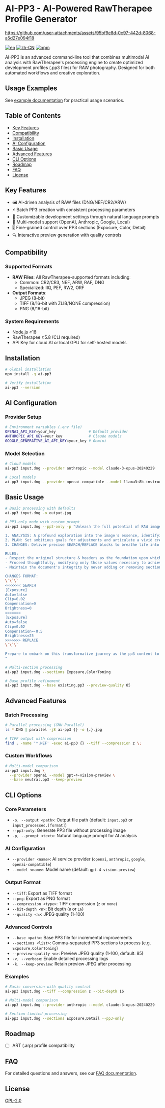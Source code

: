 # AI-PP3 - AI-Powered RawTherapee Profile Generator

https://github.com/user-attachments/assets/95bf9e8d-0c97-442d-8068-a5d27e094f18

[![en](https://img.shields.io/badge/lang-en-red.svg)](README.md) [![zh-CN](https://img.shields.io/badge/lang-zh--CN-yellow.svg)](README.zh-CN.md) [![npm](https://img.shields.io/npm/dt/ai-pp3.svg)](https://www.npmjs.com/package/ai-pp3)

AI-PP3 is an advanced command-line tool that combines multimodal AI analysis with RawTherapee's processing engine to create optimized development profiles (.pp3 files) for RAW photography. Designed for both automated workflows and creative exploration.

## Usage Examples

See [example documentation](examples/example.md) for practical usage scenarios.

## Table of Contents
- [Key Features](#key-features)
- [Compatibility](#compatibility)
- [Installation](#installation)
- [AI Configuration](#ai-configuration)
- [Basic Usage](#basic-usage)
- [Advanced Features](#advanced-features)
- [CLI Options](#cli-options)
- [Roadmap](#roadmap)
- [FAQ](#faq)
- [License](#license)

## Key Features 
- 🖼️ AI-driven analysis of RAW files (DNG/NEF/CR2/ARW)
- ⚡ Batch PP3 creation with consistent processing parameters
- 📝 Customizable development settings through natural language prompts
- 🔀 Multi-model support (OpenAI, Anthropic, Google, Local)
- 🎚️ Fine-grained control over PP3 sections (Exposure, Color, Detail)
- 🔍 Interactive preview generation with quality controls

## Compatibility 
### Supported Formats
- **RAW Files**: All RawTherapee-supported formats including:
  - Common: CR2/CR3, NEF, ARW, RAF, DNG
  - Specialized: IIQ, PEF, RW2, ORF
- **Output Formats**:
  - JPEG (8-bit)
  - TIFF (8/16-bit with ZLIB/NONE compression)
  - PNG (8/16-bit)

### System Requirements
- Node.js ≥18
- RawTherapee ≥5.8 (CLI required)
- API Key for cloud AI _or_ local GPU for self-hosted models

## Installation

```bash
# Global installation
npm install -g ai-pp3

# Verify installation
ai-pp3 --version
```

## AI Configuration 
### Provider Setup
```bash
# Environment variables (.env file)
OPENAI_API_KEY=your_key               # Default provider
ANTHROPIC_API_KEY=your_key            # Claude models
GOOGLE_GENERATIVE_AI_API_KEY=your_key # Gemini
```

### Model Selection
```bash
# Cloud models
ai-pp3 input.dng --provider anthropic --model claude-3-opus-20240229

# Local models
ai-pp3 input.dng --provider openai-compatible --model llama3:8b-instruct-q5_K_M
```

## Basic Usage 
```bash
# Basic processing with defaults
ai-pp3 input.dng -o output.jpg

# PP3-only mode with custom prompt
ai-pp3 input.dng --pp3-only -p "Unleash the full potential of RAW image pp3 settings with a dramatic flair. Elevate your creative precision by providing:

1. ANALYSIS: A profound exploration into the image's essence, identifying its strengths and areas for transformation.
2. PLAN: Set ambitious goals for adjustments and articulate a vivid creative vision that transcends ordinary imagery.
3. CHANGES: Deliver precise SEARCH/REPLACE blocks to breathe life into the envisioned transformation.

RULES:
- Respect the original structure & headers as the foundation upon which to build your masterpiece.
- Proceed thoughtfully, modifying only those values necessary to achieve the desired dramatic effect.
- Maintain the document's integrity by never adding or removing sections.

CHANGES FORMAT:
\`\`\`
<<<<<<< SEARCH
[Exposure]
Auto=false
Clip=0.02
Compensation=0
Brightness=0
=======
[Exposure]
Auto=false
Clip=0.02
Compensation=-0.5
Brightness=25
>>>>>>> REPLACE
\`\`\`

Prepare to embark on this transformative journey as the pp3 content to be optimized follows below:
"

# Multi-section processing
ai-pp3 input.dng --sections Exposure,ColorToning

# Base profile refinement
ai-pp3 input.dng --base existing.pp3 --preview-quality 85
```

## Advanced Features 
### Batch Processing
```bash
# Parallel processing (GNU Parallel)
ls *.DNG | parallel -j8 ai-pp3 {} -o {.}.jpg

# TIFF output with compression
find . -name '*.NEF' -exec ai-pp3 {} --tiff --compression z \;
```

### Custom Workflows
```bash
# Multi-model comparison
ai-pp3 input.dng \
  --provider openai --model gpt-4-vision-preview \
  --base neutral.pp3 --keep-preview
```

## CLI Options

### Core Parameters
- `-o, --output <path>`: Output file path (default: `input.pp3` or `input_processed.[format]`)
- `--pp3-only`: Generate PP3 file without processing image
- `-p, --prompt <text>`: Natural language prompt for AI analysis

### AI Configuration
- `--provider <name>`: AI service provider (`openai`, `anthropic`, `google`, `openai-compatible`)
- `--model <name>`: Model name (default: `gpt-4-vision-preview`)

### Output Format
- `--tiff`: Export as TIFF format
- `--png`: Export as PNG format
- `--compression <type>`: TIFF compression (`z` or `none`)
- `--bit-depth <n>`: Bit depth (`8` or `16`)
- `--quality <n>`: JPEG quality (1-100)

### Advanced Controls
- `--base <path>`: Base PP3 file for incremental improvements
- `--sections <list>`: Comma-separated PP3 sections to process (e.g. `Exposure,ColorToning`)
- `--preview-quality <n>`: Preview JPEG quality (1-100, default: 85)
- `-v, --verbose`: Enable detailed processing logs
- `-k, --keep-preview`: Retain preview JPEG after processing

### Examples
```bash
# Basic conversion with quality control
ai-pp3 input.dng --tiff --compression z --bit-depth 16

# Multi-model comparison
ai-pp3 input.dng --provider anthropic --model claude-3-opus-20240229

# Section-limited processing
ai-pp3 input.dng --sections Exposure,Detail --pp3-only
```

## Roadmap 
- [ ] ART (.arp) profile compatibility

## FAQ
For detailed questions and answers, see our [FAQ documentation](faq.md).

## License

[GPL-2.0](LICENSE)
